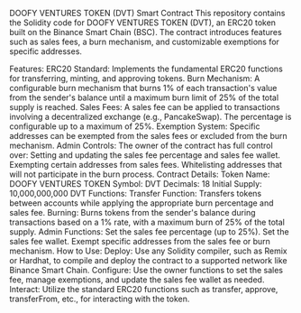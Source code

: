 DOOFY VENTURES TOKEN (DVT) Smart Contract
This repository contains the Solidity code for DOOFY VENTURES TOKEN (DVT), an ERC20 token built on the Binance Smart Chain (BSC). The contract introduces features such as sales fees, a burn mechanism, and customizable exemptions for specific addresses.

Features:
ERC20 Standard: Implements the fundamental ERC20 functions for transferring, minting, and approving tokens.
Burn Mechanism: A configurable burn mechanism that burns 1% of each transaction's value from the sender's balance until a maximum burn limit of 25% of the total supply is reached.
Sales Fees: A sales fee can be applied to transactions involving a decentralized exchange (e.g., PancakeSwap). The percentage is configurable up to a maximum of 25%.
Exemption System: Specific addresses can be exempted from the sales fees or excluded from the burn mechanism.
Admin Controls: The owner of the contract has full control over:
Setting and updating the sales fee percentage and sales fee wallet.
Exempting certain addresses from sales fees.
Whitelisting addresses that will not participate in the burn process.
Contract Details:
Token Name: DOOFY VENTURES TOKEN
Symbol: DVT
Decimals: 18
Initial Supply: 10,000,000,000 DVT
Functions:
Transfer Function: Transfers tokens between accounts while applying the appropriate burn percentage and sales fee.
Burning: Burns tokens from the sender's balance during transactions based on a 1% rate, with a maximum burn of 25% of the total supply.
Admin Functions:
Set the sales fee percentage (up to 25%).
Set the sales fee wallet.
Exempt specific addresses from the sales fee or burn mechanism.
How to Use:
Deploy: Use any Solidity compiler, such as Remix or Hardhat, to compile and deploy the contract to a supported network like Binance Smart Chain.
Configure: Use the owner functions to set the sales fee, manage exemptions, and update the sales fee wallet as needed.
Interact: Utilize the standard ERC20 functions such as transfer, approve, transferFrom, etc., for interacting with the token.
